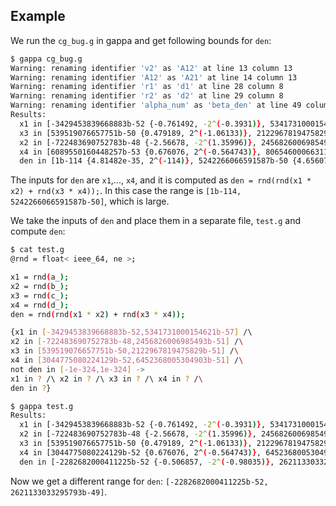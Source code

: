 
## Example

We run the `cg_bug.g` in gappa and get following bounds for `den`:

```sh
$ gappa cg_bug.g 
Warning: renaming identifier 'v2' as 'A12' at line 13 column 13
Warning: renaming identifier 'A12' as 'A21' at line 14 column 13
Warning: renaming identifier 'r1' as 'd1' at line 28 column 8
Warning: renaming identifier 'r2' as 'd2' at line 29 column 8
Warning: renaming identifier 'alpha_num' as 'beta_den' at line 49 column 44
Results:
  x1 in [-3429453839668883b-52 {-0.761492, -2^(-0.3931)}, 5341731000154621b-57 {0.0370657, 2^(-4.75377)}]
  x3 in [539519076657751b-50 {0.479189, 2^(-1.06133)}, 2122967819475829b-51 {0.942787, 2^(-0.084996)}]
  x2 in [-722483690752783b-48 {-2.56678, -2^(1.35996)}, 2456826006985493b-51 {1.09105, 2^(0.125716)}]
  x4 in [6089550160448257b-53 {0.676076, 2^(-0.564743)}, 806546000663113b-48 {2.86543, 2^(1.51875)}]
  den in [1b-114 {4.81482e-35, 2^(-114)}, 5242266066591587b-50 {4.65607, 2^(2.21911)}]
```
The inputs for `den` are `x1`,..., `x4`, and it is computed as `den = rnd(rnd(x1 * x2) + rnd(x3 * x4));`. 
In this case the range is `[1b-114, 5242266066591587b-50]`, which is large.

We take the inputs of `den` and place them in a separate file, `test.g` and compute `den`:

```sh
$ cat test.g 
@rnd = float< ieee_64, ne >;

x1 = rnd(a_);
x2 = rnd(b_);
x3 = rnd(c_);
x4 = rnd(d_);
den = rnd(rnd(x1 * x2) + rnd(x3 * x4));

{x1 in [-3429453839668883b-52,5341731000154621b-57] /\ 
x2 in [-722483690752783b-48,2456826006985493b-51] /\
x3 in [539519076657751b-50,2122967819475829b-51] /\
x4 in [3044775080224129b-52,6452368005304903b-51] /\
not den in [-1e-324,1e-324] -> 
x1 in ? /\ x2 in ? /\ x3 in ? /\ x4 in ? /\
den in ?}

$ gappa test.g 
Results:
  x1 in [-3429453839668883b-52 {-0.761492, -2^(-0.3931)}, 5341731000154621b-57 {0.0370657, 2^(-4.75377)}]
  x2 in [-722483690752783b-48 {-2.56678, -2^(1.35996)}, 2456826006985493b-51 {1.09105, 2^(0.125716)}]
  x3 in [539519076657751b-50 {0.479189, 2^(-1.06133)}, 2122967819475829b-51 {0.942787, 2^(-0.084996)}]
  x4 in [3044775080224129b-52 {0.676076, 2^(-0.564743)}, 6452368005304903b-51 {2.86543, 2^(1.51875)}]
  den in [-2282682000411225b-52 {-0.506857, -2^(-0.98035)}, 2621133033295793b-49 {4.65607, 2^(2.21911)}]
```

Now we get a different range for `den`:  `[-2282682000411225b-52, 2621133033295793b-49]`.
